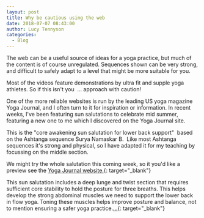 ```yaml
---
layout: post
title: Why be cautious using the web
date: 2018-07-07 08:43:00
author: Lucy Tennyson
categories:
  - Blog
---
```


The web can be a useful source of ideas for a yoga practice, but much of the content is of course unregulated. Sequences shown can be very strong, and difficult to safely adapt to a level that might be more suitable for you.

Most of the videos feature demonstrations by ultra fit and supple yoga athletes. So if this isn't you&nbsp; … approach with caution!

One of the more reliable websites is run by the leading US yoga magazine Yoga Journal, and I often turn to it for inspiration or information. In recent weeks, I've been featuring sun salutations to celebrate mid summer, featuring a new one to me which I discovered on the Yoga Journal site.

This is the "core awakening sun salutation for lower back support"&nbsp; based on the Ashtanga sequence Surya Namaskar B.&nbsp; Like most Ashtanga sequences it's strong and physical, so I have adapted it for my teaching by focussing on the middle section.

We might try the whole salutation this coming week, so it you'd like a preview see the [Yoga Journal website.](https://www.yogajournal.com/practice/core-awakening-sun-salutation-for-lower-back){: target="_blank"}

This sun salutation includes a deep lunge and twist section that requires sufficient core stability to hold the posture for three breaths. This helps develop the strong abdominal muscles we need to support the lower back in flow yoga. Toning these muscles helps improve posture and balance, not to mention ensuring a safer yoga practice.[...](https://www.yogajournal.com/practice/core-awakening-sun-salutation-for-lower-back){: target="_blank"}